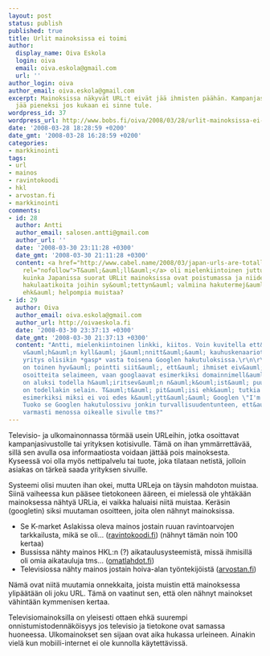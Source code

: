 ```yaml
---
layout: post
status: publish
published: true
title: Urlit mainoksissa ei toimi
author:
  display_name: Oiva Eskola
  login: oiva
  email: oiva.eskola@gmail.com
  url: ''
author_login: oiva
author_email: oiva.eskola@gmail.com
excerpt: Mainoksissa näkyvät URL:t eivät jää ihmisten päähän. Kampanjasivuston teho
  jää pieneksi jos kukaan ei sinne tule.
wordpress_id: 37
wordpress_url: http://www.bobs.fi/oiva/2008/03/28/urlit-mainoksissa-ei-toimi/
date: '2008-03-28 18:28:59 +0200'
date_gmt: '2008-03-28 16:28:59 +0200'
categories:
- markkinointi
tags:
- url
- mainos
- ravintokoodi
- hkl
- arvostan.fi
- markkinointi
comments:
- id: 28
  author: Antti
  author_email: salosen.antti@gmail.com
  author_url: ''
  date: '2008-03-30 23:11:28 +0300'
  date_gmt: '2008-03-30 21:11:28 +0300'
  content: <a href="http://www.cabel.name/2008/03/japan-urls-are-totally-out.html"
    rel="nofollow">T&auml;&auml;ll&auml;</a> oli mielenkiintoinen juttu siit&auml;
    kuinka Japanissa suorat URLit mainoksissa ovat poistumassa ja niiden tilalle tulossa
    hakulaatikoita joihin sy&ouml;tettyn&auml; valmiina hakutermej&auml;. Ne olisivat
    ehk&auml; helpompia muistaa?
- id: 29
  author: Oiva
  author_email: oiva.eskola@gmail.com
  author_url: http://oivaeskola.fi
  date: '2008-03-30 23:37:13 +0300'
  date_gmt: '2008-03-30 21:37:13 +0300'
  content: "Antti, mielenkiintoinen linkki, kiitos. Voin kuvitella ett&auml; mainostajia
    v&auml;h&auml;n kyll&auml; j&auml;nnitt&auml;&auml; kauhuskenaariot, miss&auml;
    yritys olisikin *gasp* vasta toisena Googlen hakutuloksissa.\r\n\r\nArtikkelissa
    on toinen hyv&auml; pointti siit&auml;, ett&auml; ihmiset eiv&auml;t kirjoita
    osoitteita selaimeen, vaan googlaavat esimerkiksi domainnimell&auml; (mik&auml;
    on aluksi todella h&auml;iritsev&auml;n n&auml;k&ouml;ist&auml; puuhaa). Google
    on todellakin selain. T&auml;t&auml; pit&auml;isi ehk&auml; tutkia lis&auml;&auml;,
    esimerkiksi miksi ei voi edes k&auml;ytt&auml;&auml; Googlen \"I'm feeling lucky\"-nappia?
    Tuoko se Googlen hakutulossivu jonkin turvallisuudentunteen, ett&auml; ollaan
    varmasti menossa oikealle sivulle tms?"
---
```

<p>Televisio- ja ulkomainonnassa t&ouml;rm&auml;&auml; usein URLeihin, jotka osoittavat kampanjasivustolle tai yrityksen kotisivulle. T&auml;m&auml; on ihan ymm&auml;rrett&auml;v&auml;&auml;, sill&auml; sen avulla osa informaatiosta voidaan j&auml;tt&auml;&auml; pois mainoksesta. Kyseess&auml; voi olla my&ouml;s nettipalvelu tai tuote, joka tilataan netist&auml;, jolloin asiakas on t&auml;rke&auml; saada yrityksen sivuille.</p>
<p>Systeemi olisi muuten ihan okei, mutta URLeja on t&auml;ysin mahdoton muistaa. Siin&auml; vaiheessa kun p&auml;&auml;see tietokoneen &auml;&auml;reen, ei mieless&auml; ole yht&auml;k&auml;&auml;n mainoksessa n&auml;hty&auml; URLia, ei vaikka haluaisi niit&auml; muistaa. Ker&auml;sin (googletin) siksi muutaman osoitteen, joita olen n&auml;hnyt mainoksissa.</p>
<p><a id="more"></a><a id="more-37"></a></p>
<ul>
<li>Se K-market Aslakissa oleva mainos jostain ruuan ravintoarvojen tarkkailusta, mik&auml; se oli... (<a href="https://www.ravintokoodi.fi/nc/nc_login.asp">ravintokoodi.fi</a>) (n&auml;hnyt t&auml;m&auml;n noin 100 kertaa)</li>
<li>Bussissa n&auml;hty mainos HKL:n (?) aikataulusysteemist&auml;, miss&auml; ihmisill&auml; oli omia aikatauluja tms... (<a href="http://www.omatlahdot.fi/omatlahdot/web">omatlahdot.fi</a>)</li>
<li>Televisiossa n&auml;hty mainos jostain hoiva-alan ty&ouml;ntekij&ouml;ist&auml; (<a href="http://www.arvostan.fi/">arvostan.fi</a>)</li>
</ul>
<p>N&auml;m&auml; ovat niit&auml; muutamia onnekkaita, joista muistin ett&auml; mainoksessa ylip&auml;&auml;t&auml;&auml;n oli joku URL. T&auml;m&auml; on vaatinut sen, ett&auml; olen n&auml;hnyt mainokset v&auml;hint&auml;&auml;n kymmenisen kertaa.</p>
<p>Televisiomainoksilla on yleisesti ottaen ehk&auml; suurempi onnistumistodenn&auml;k&ouml;isyys jos televisio ja tietokone ovat samassa huoneessa. Ulkomainokset sen sijaan ovat aika hukassa urleineen. Ainakin viel&auml; kun mobiili-internet ei ole kunnolla k&auml;ytett&auml;viss&auml;.</p>
